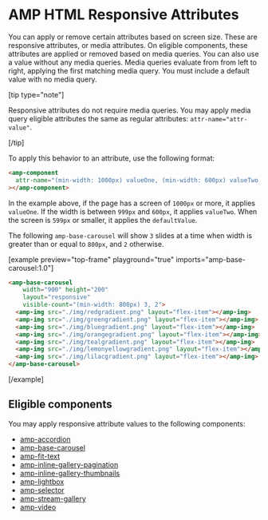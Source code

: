 <!---
Copyright 2021 The AMP HTML Authors. All Rights Reserved.

Licensed under the Apache License, Version 2.0 (the "License");
you may not use this file except in compliance with the License.
You may obtain a copy of the License at

      http://www.apache.org/licenses/LICENSE-2.0

Unless required by applicable law or agreed to in writing, software
distributed under the License is distributed on an "AS-IS" BASIS,
WITHOUT WARRANTIES OR CONDITIONS OF ANY KIND, either express or implied.
See the License for the specific language governing permissions and
limitations under the License.
-->

# AMP HTML Responsive Attributes

You can apply or remove certain attributes based on screen size. These are responsive attributes, or media attributes. On eligible components, these attributes are applied or removed based on media queries. You can also use a value without any media queries. Media queries evaluate from from left to right, applying the first matching media query. You must include a default value with no media query.

[tip type="note"]

Responsive attributes do not require media queries. You may apply media query eligible attributes the same as regular attributes: `attr-name="attr-value"`.

[/tip]

To apply this behavior to an attribute, use the following format:

```html
<amp-component
  attr-name="(min-width: 1000px) valueOne, (min-width: 600px) valueTwo, defaultValue"
></amp-component>
```

In the example above, if the page has a screen of `1000px` or more, it applies `valueOne`. If the width is between `999px` and `600px`, it applies `valueTwo`. When the screen is `599px` or smaller, it applies the `defaultValue`.

The following `amp-base-carousel` will show `3` slides at a time when width is greater than or equal to `800px`, and `2` otherwise.

[example preview="top-frame" playground="true" imports="amp-base-carousel:1.0"]

```html
<amp-base-carousel
    width="900" height="200"
    layout="responsive"
    visible-count="(min-width: 800px) 3, 2">
  <amp-img src="./img/redgradient.png" layout="flex-item"></amp-img>
  <amp-img src="./img/greengradient.png" layout="flex-item"></amp-img>
  <amp-img src="./img/bluegradient.png" layout="flex-item"></amp-img>
  <amp-img src="./img/orangegradient.png" layout="flex-item"></amp-img>
  <amp-img src="./img/tealgradient.png" layout="flex-item"></amp-img>
  <amp-img src="./img/lemonyellowgradient.png" layout="flex-item"></amp-img>
  <amp-img src="./img/lilacgradient.png" layout="flex-item"></amp-img>
</amp-base-carousel>
```

[/example]

## Eligible components

You may apply responsive attribute values to the following components:

-   [amp-accordion](./../../extensions/amp-accordion/amp-accordion.md#animate)
-   [amp-base-carousel](./../../extensions/amp-base-carousel/amp-base-carousel.md#media-queries)
-   [amp-fit-text](./../../extensions/amp-fit-text/amp-fit-text.md#media-queries)
-   [amp-inline-gallery-pagination](./../../extensions/amp-inline-gallery/amp-inline-gallery.md#include-pagination-indicators)
-   [amp-inline-gallery-thumbnails](./../../extensions/amp-inline-gallery/amp-inline-gallery.md#include-pagination-thumbnails)
-   [amp-lightbox](./../../extensions/amp-lightbox/amp-lightbox.md#animation)
-   [amp-selector](./../../extensions/amp-selector/amp-selector.md#keyboard-select-mode)
-   [amp-stream-gallery](./../../extensions/amp-stream-gallery/amp-stream-gallery.md#media-queries)
-   [amp-video](./../../extensions/amp-video/amp-video.md#rotate-to-fullscreen)
